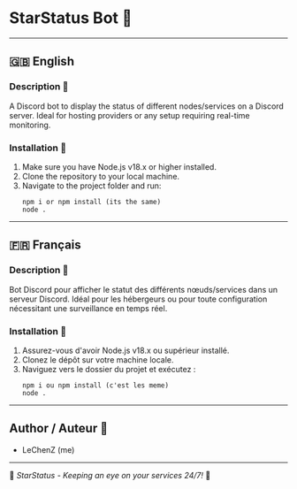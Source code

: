 
# StarStatus Bot 🌟

---

## 🇬🇧 English

### Description 📝

A Discord bot to display the status of different nodes/services on a Discord server. Ideal for hosting providers or any setup requiring real-time monitoring.

### Installation 💽

1. Make sure you have Node.js v18.x or higher installed.
2. Clone the repository to your local machine.
3. Navigate to the project folder and run:
   ```
   npm i or npm install (its the same)
   node .
   ```

---

## 🇫🇷 Français

### Description 📝

Bot Discord pour afficher le statut des différents nœuds/services dans un serveur Discord. Idéal pour les hébergeurs ou pour toute configuration nécessitant une surveillance en temps réel.

### Installation 💽

1. Assurez-vous d'avoir Node.js v18.x ou supérieur installé.
2. Clonez le dépôt sur votre machine locale.
3. Naviguez vers le dossier du projet et exécutez :
   ```
   npm i ou npm install (c'est les meme)
   node .
   ```

---

## Author / Auteur 👤

- LeChenZ (me)

---

🌟 *StarStatus - Keeping an eye on your services 24/7!* 🌟

